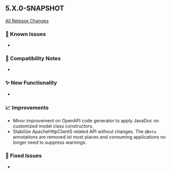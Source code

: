 ## 5.X.0-SNAPSHOT

[All Release Changes](https://github.com/SAP/cloud-sdk-java/releases)

### 🚧 Known Issues

- 

### 🔧 Compatibility Notes

- 

### ✨ New Functionality

- 

### 📈 Improvements

- Minor improvement on OpenAPI code generator to apply JavaDoc on customized model class constructors.
- Stabilize ApacheHttpClient5 related API without changes.
  The `@Beta` annotations are removed ist most places and consuming applications no longer need to suppress warnings.

### 🐛 Fixed Issues

- 
